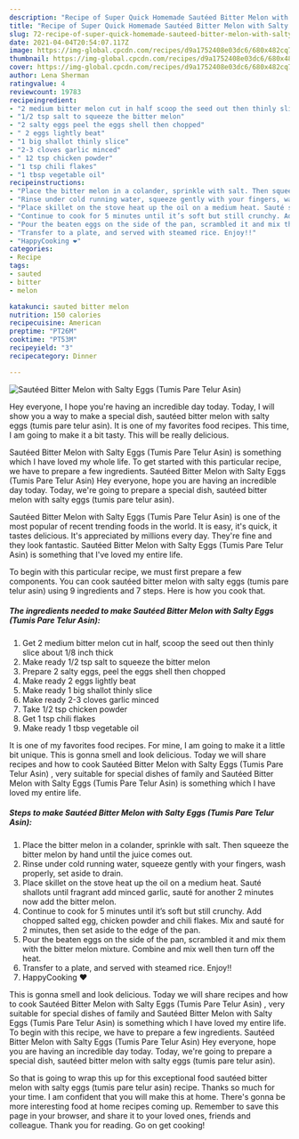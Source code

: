 ```yaml
---
description: "Recipe of Super Quick Homemade Sautéed Bitter Melon with Salty Eggs (Tumis Pare Telur Asin)"
title: "Recipe of Super Quick Homemade Sautéed Bitter Melon with Salty Eggs (Tumis Pare Telur Asin)"
slug: 72-recipe-of-super-quick-homemade-sauteed-bitter-melon-with-salty-eggs-tumis-pare-telur-asin
date: 2021-04-04T20:54:07.117Z
image: https://img-global.cpcdn.com/recipes/d9a1752408e03dc6/680x482cq70/sauteed-bitter-melon-with-salty-eggs-tumis-pare-telur-asin-recipe-main-photo.jpg
thumbnail: https://img-global.cpcdn.com/recipes/d9a1752408e03dc6/680x482cq70/sauteed-bitter-melon-with-salty-eggs-tumis-pare-telur-asin-recipe-main-photo.jpg
cover: https://img-global.cpcdn.com/recipes/d9a1752408e03dc6/680x482cq70/sauteed-bitter-melon-with-salty-eggs-tumis-pare-telur-asin-recipe-main-photo.jpg
author: Lena Sherman
ratingvalue: 4
reviewcount: 19783
recipeingredient:
- "2 medium bitter melon cut in half scoop the seed out then thinly slice about 18 inch thick"
- "1/2 tsp salt to squeeze the bitter melon"
- "2 salty eggs peel the eggs shell then chopped"
- " 2 eggs lightly beat"
- "1 big shallot thinly slice"
- "2-3 cloves garlic minced"
- " 12 tsp chicken powder"
- "1 tsp chili flakes"
- "1 tbsp vegetable oil"
recipeinstructions:
- "Place the bitter melon in a colander, sprinkle with salt. Then squeeze the bitter melon by hand until the juice comes out."
- "Rinse under cold running water, squeeze gently with your fingers, wash properly, set aside to drain."
- "Place skillet on the stove heat up the oil on a medium heat. Sauté shallots until fragrant add minced garlic, sauté for another 2 minutes now add the bitter melon."
- "Continue to cook for 5 minutes until it’s soft but still crunchy. Add chopped salted egg, chicken powder and chili flakes. Mix and sauté for 2 minutes, then set aside to the edge of the pan."
- "Pour the beaten eggs on the side of the pan, scrambled it and mix them with the bitter melon mixture. Combine and mix well then turn off the heat."
- "Transfer to a plate, and served with steamed rice. Enjoy!!"
- "HappyCooking ❤️"
categories:
- Recipe
tags:
- sauted
- bitter
- melon

katakunci: sauted bitter melon 
nutrition: 150 calories
recipecuisine: American
preptime: "PT26M"
cooktime: "PT53M"
recipeyield: "3"
recipecategory: Dinner

---
```



![Sautéed Bitter Melon with Salty Eggs (Tumis Pare Telur Asin)](https://img-global.cpcdn.com/recipes/d9a1752408e03dc6/680x482cq70/sauteed-bitter-melon-with-salty-eggs-tumis-pare-telur-asin-recipe-main-photo.jpg)

Hey everyone, I hope you're having an incredible day today. Today, I will show you a way to make a special dish, sautéed bitter melon with salty eggs (tumis pare telur asin). It is one of my favorites food recipes. This time, I am going to make it a bit tasty. This will be really delicious.

Sautéed Bitter Melon with Salty Eggs (Tumis Pare Telur Asin) is something which I have loved my whole life. To get started with this particular recipe, we have to prepare a few ingredients. Sautéed Bitter Melon with Salty Eggs (Tumis Pare Telur Asin) Hey everyone, hope you are having an incredible day today. Today, we&#39;re going to prepare a special dish, sautéed bitter melon with salty eggs (tumis pare telur asin).

Sautéed Bitter Melon with Salty Eggs (Tumis Pare Telur Asin) is one of the most popular of recent trending foods in the world. It is easy, it's quick, it tastes delicious. It's appreciated by millions every day. They're fine and they look fantastic. Sautéed Bitter Melon with Salty Eggs (Tumis Pare Telur Asin) is something that I've loved my entire life.


To begin with this particular recipe, we must first prepare a few components. You can cook sautéed bitter melon with salty eggs (tumis pare telur asin) using 9 ingredients and 7 steps. Here is how you cook that.

<!--inarticleads1-->

##### The ingredients needed to make Sautéed Bitter Melon with Salty Eggs (Tumis Pare Telur Asin):

1. Get 2 medium bitter melon cut in half, scoop the seed out then thinly slice about 1/8 inch thick
1. Make ready 1/2 tsp salt to squeeze the bitter melon
1. Prepare 2 salty eggs, peel the eggs shell then chopped
1. Make ready  2 eggs lightly beat
1. Make ready 1 big shallot thinly slice
1. Make ready 2-3 cloves garlic minced
1. Take  1/2 tsp chicken powder
1. Get 1 tsp chili flakes
1. Make ready 1 tbsp vegetable oil


It is one of my favorites food recipes. For mine, I am going to make it a little bit unique. This is gonna smell and look delicious. Today we will share recipes and how to cook Sautéed Bitter Melon with Salty Eggs (Tumis Pare Telur Asin) , very suitable for special dishes of family and Sautéed Bitter Melon with Salty Eggs (Tumis Pare Telur Asin) is something which I have loved my entire life. 

<!--inarticleads2-->

##### Steps to make Sautéed Bitter Melon with Salty Eggs (Tumis Pare Telur Asin):

1. Place the bitter melon in a colander, sprinkle with salt. Then squeeze the bitter melon by hand until the juice comes out.
1. Rinse under cold running water, squeeze gently with your fingers, wash properly, set aside to drain.
1. Place skillet on the stove heat up the oil on a medium heat. Sauté shallots until fragrant add minced garlic, sauté for another 2 minutes now add the bitter melon.
1. Continue to cook for 5 minutes until it’s soft but still crunchy. Add chopped salted egg, chicken powder and chili flakes. Mix and sauté for 2 minutes, then set aside to the edge of the pan.
1. Pour the beaten eggs on the side of the pan, scrambled it and mix them with the bitter melon mixture. Combine and mix well then turn off the heat.
1. Transfer to a plate, and served with steamed rice. Enjoy!!
1. HappyCooking ❤️


This is gonna smell and look delicious. Today we will share recipes and how to cook Sautéed Bitter Melon with Salty Eggs (Tumis Pare Telur Asin) , very suitable for special dishes of family and Sautéed Bitter Melon with Salty Eggs (Tumis Pare Telur Asin) is something which I have loved my entire life. To begin with this recipe, we have to prepare a few ingredients. Sautéed Bitter Melon with Salty Eggs (Tumis Pare Telur Asin) Hey everyone, hope you are having an incredible day today. Today, we&#39;re going to prepare a special dish, sautéed bitter melon with salty eggs (tumis pare telur asin). 

So that is going to wrap this up for this exceptional food sautéed bitter melon with salty eggs (tumis pare telur asin) recipe. Thanks so much for your time. I am confident that you will make this at home. There's gonna be more interesting food at home recipes coming up. Remember to save this page in your browser, and share it to your loved ones, friends and colleague. Thank you for reading. Go on get cooking!
